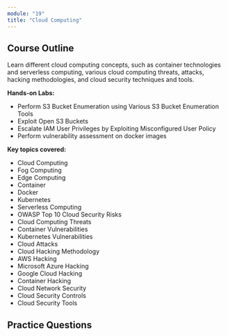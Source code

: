 ```yaml
---
module: "19"
title: "Cloud Computing"
---
```


## Course Outline

Learn different cloud computing concepts, such as container technologies and serverless computing, various cloud computing threats, attacks, hacking methodologies, and cloud security techniques and tools.

**Hands-on Labs:**

- Perform S3 Bucket Enumeration using Various S3 Bucket Enumeration Tools
- Exploit Open S3 Buckets
- Escalate IAM User Privileges by Exploiting Misconfigured User Policy
- Perform vulnerability assessment on docker images

**Key topics covered:**

- Cloud Computing
- Fog Computing
- Edge Computing
- Container
- Docker
- Kubernetes
- Serverless Computing
- OWASP Top 10 Cloud Security Risks
- Cloud Computing Threats
- Container Vulnerabilities
- Kubernetes Vulnerabilities
- Cloud Attacks
- Cloud Hacking Methodology
- AWS Hacking
- Microsoft Azure Hacking
- Google Cloud Hacking
- Container Hacking
- Cloud Network Security
- Cloud Security Controls
- Cloud Security Tools

## Practice Questions
